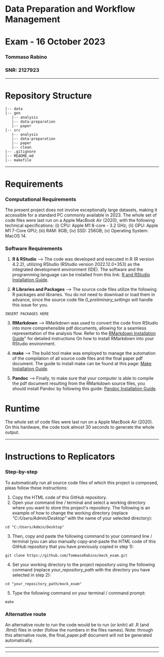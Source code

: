 # Data Preparation and Workflow Management
# Exam - 16 October 2023
### Tommaso Rabino
### SNR: 2127923

---

# Repository Structure
```
|-- data
|-- gen
   |-- analysis
   |-- data-preparation
   |-- paper
|-- src
   |-- analysis
   |-- data-preparation
   |-- paper
   |-- clean
|-- .gitignore
|-- README.md
|-- makefile
```

---

# Requirements

### Computational Requirements
The present project does not involve exceptionally large datasets, making it accessible for a standard PC commonly available in 2023. The whole set of code files were last run on a Apple MacBook Air (2020), with the following technical specifications: (i) CPU: Apple M1 8-core - 3.2 GHz; (ii) GPU: Apple M1 7-Core GPU; (iii) RAM: 8GB; (iv) SSD: 256GB; (v) Operating System: MacOS 14.

### Software Requirements
1. **R & RStudio** --> The code was developed and executed in R (R version 4.2.2), utilizing RStudio (RStudio version 2022.12.0+353) as the integrated development environment (IDE). The software and the programming language can be installed from this link: [R and RStudio Installation Guide](https://tilburgsciencehub.com/building-blocks/configure-your-computer/statistics-and-computation/r/).

2. **R Libraries and Packages** --> The source code files utilize the following R packages and libraries. You do not need to download or load them in advance, since the source code file *0_preliminary_settings* will handle this issue for you.

```
INSERT PACKAGES HERE

```

3. **RMarkdown** --> RMarkdown was used to convert the code from RStudio into more comprehensible pdf documents, allowing for a seamless representation of the analysis flow. Refer to the [RMarkdown Installation Guide](https://rmarkdown.rstudio.com/authoring_quick_tour.html#Installation)" for detailed instructions On how to install RMarkdown into your RStudio environment.

4. **make** --> The build tool make was employed to manage the automation of the compilation of all source code files and the final paper pdf document. The guide to install make can be found at this page: [Make Installation Guide](https://tilburgsciencehub.com/building-blocks/configure-your-computer/automation-and-workflows/make/).

7. **Pandoc** --> Finally, to make sure that your computer is able to compile the pdf document resulting from the RMarkdown source files, you should install Pandoc by following this guide: [Pandoc Installation Guide](https://pandoc.org/installing.html).


# Runtime
The whole set of code files were last run on a Apple MacBook Air (2020). On this hardware, the code took almost 30 seconds to generate the whole output. 

--- 


# Instructions to Replicators

### Step-by-step
To automatically run all source code files of which this project is composed, pleas follow these instructions:
1. Copy the HTML code of this GitHub repository.
2. Open your command line / terminal and select a working directory where you want to store this project's repository. The following is an example of how to change the working directory (replace _"C:/Users/Admin/Desktop"_ with the name of your selected directory):
```
cd "C:/Users/Admin/Desktop"
```
3. Then, copy and paste the following command to your command line / terminal (you can also manually copy-and-paste the HTML code of this GitHub repository that you have previously copied in step 1):
```
git clone https://github.com/TommasoRabino/mock_exam.git
```
4. Set your working directory to the project repository using the following command (replace _your_repository_path_ with the directory you have selected in step 2):
```
cd "your_repository_path/mock_exam"
```
5. Type the following command on your terminal / command prompt:
```
make
```

### Alternative route
An alternative route to run the code would be to run (or knitr) all .R (and .Rmd) files in order (follow the numbers in the files names). Note: through this alternative route, the final_paper.pdf document will not be generated automatically.


---
---

